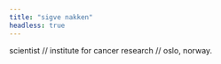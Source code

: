 ```yaml
---
title: "sigve nakken"
headless: true
---
```


scientist // institute for cancer research // oslo, norway.

